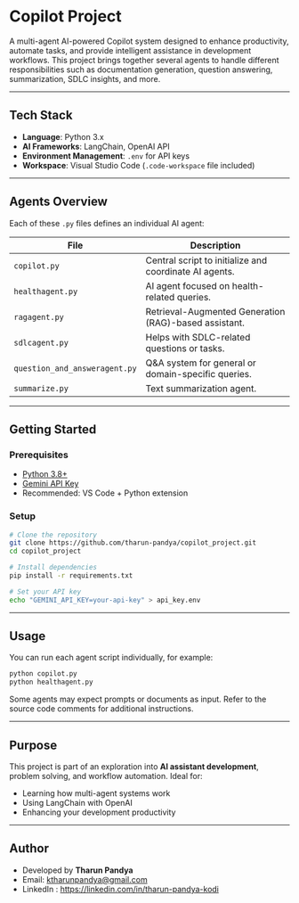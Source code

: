 
# Copilot Project 

A multi-agent AI-powered Copilot system designed to enhance productivity, automate tasks, and provide intelligent assistance in development workflows. This project brings together several agents to handle different responsibilities such as documentation generation, question answering, summarization, SDLC insights, and more.

---

## Tech Stack

- **Language**: Python 3.x
- **AI Frameworks**: LangChain, OpenAI API
- **Environment Management**: `.env` for API keys
- **Workspace**: Visual Studio Code (`.code-workspace` file included)

---

## Agents Overview

Each of these `.py` files defines an individual AI agent:

| File | Description |
|------|-------------|
| `copilot.py` | Central script to initialize and coordinate AI agents. |
| `healthagent.py` | AI agent focused on health-related queries. |
| `ragagent.py` | Retrieval-Augmented Generation (RAG)-based assistant. |
| `sdlcagent.py` | Helps with SDLC-related questions or tasks. |
| `question_and_answeragent.py` | Q&A system for general or domain-specific queries. |
| `summarize.py` | Text summarization agent. |

---

## Getting Started

### Prerequisites

- [Python 3.8+](https://www.python.org/downloads/)
- [Gemini API Key](https://aistudio.google.com/apikey)
- Recommended: VS Code + Python extension

### Setup

```bash
# Clone the repository
git clone https://github.com/tharun-pandya/copilot_project.git
cd copilot_project

# Install dependencies
pip install -r requirements.txt

# Set your API key
echo "GEMINI_API_KEY=your-api-key" > api_key.env
```

---

## Usage

You can run each agent script individually, for example:

```bash
python copilot.py
python healthagent.py
```

Some agents may expect prompts or documents as input. Refer to the source code comments for additional instructions.

---

## Purpose

This project is part of an exploration into **AI assistant development**, problem solving, and workflow automation. Ideal for:

- Learning how multi-agent systems work
- Using LangChain with OpenAI
- Enhancing your development productivity

---

## Author

- Developed by **Tharun Pandya**
- Email: ktharunpandya@gmail.com
- LinkedIn : https://linkedin.com/in/tharun-pandya-kodi
